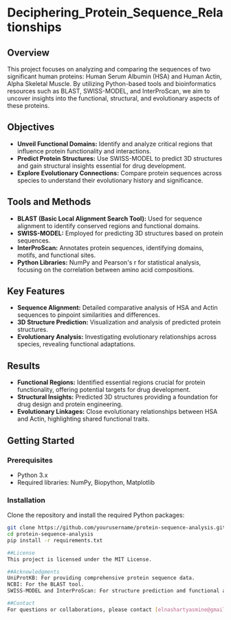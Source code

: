 # Deciphering_Protein_Sequence_Relationships

## Overview
This project focuses on analyzing and comparing the sequences of two significant human proteins: Human Serum Albumin (HSA) and Human Actin, Alpha Skeletal Muscle. By utilizing Python-based tools and bioinformatics resources such as BLAST, SWISS-MODEL, and InterProScan, we aim to uncover insights into the functional, structural, and evolutionary aspects of these proteins.

## Objectives
- **Unveil Functional Domains:** Identify and analyze critical regions that influence protein functionality and interactions.
- **Predict Protein Structures:** Use SWISS-MODEL to predict 3D structures and gain structural insights essential for drug development.
- **Explore Evolutionary Connections:** Compare protein sequences across species to understand their evolutionary history and significance.

## Tools and Methods
- **BLAST (Basic Local Alignment Search Tool):** Used for sequence alignment to identify conserved regions and functional domains.
- **SWISS-MODEL:** Employed for predicting 3D structures based on protein sequences.
- **InterProScan:** Annotates protein sequences, identifying domains, motifs, and functional sites.
- **Python Libraries:** NumPy and Pearson's r for statistical analysis, focusing on the correlation between amino acid compositions.

## Key Features
- **Sequence Alignment:** Detailed comparative analysis of HSA and Actin sequences to pinpoint similarities and differences.
- **3D Structure Prediction:** Visualization and analysis of predicted protein structures.
- **Evolutionary Analysis:** Investigating evolutionary relationships across species, revealing functional adaptations.

## Results
- **Functional Regions:** Identified essential regions crucial for protein functionality, offering potential targets for drug development.
- **Structural Insights:** Predicted 3D structures providing a foundation for drug design and protein engineering.
- **Evolutionary Linkages:** Close evolutionary relationships between HSA and Actin, highlighting shared functional traits.

## Getting Started
### Prerequisites
- Python 3.x
- Required libraries: NumPy, Biopython, Matplotlib

### Installation
Clone the repository and install the required Python packages:
```bash
git clone https://github.com/yourusername/protein-sequence-analysis.git
cd protein-sequence-analysis
pip install -r requirements.txt

##License
This project is licensed under the MIT License.

##Acknowledgments
UniProtKB: For providing comprehensive protein sequence data.
NCBI: For the BLAST tool.
SWISS-MODEL and InterProScan: For structure prediction and functional annotation.

##Contact
For questions or collaborations, please contact [elnashartyasmine@gmail.com].
